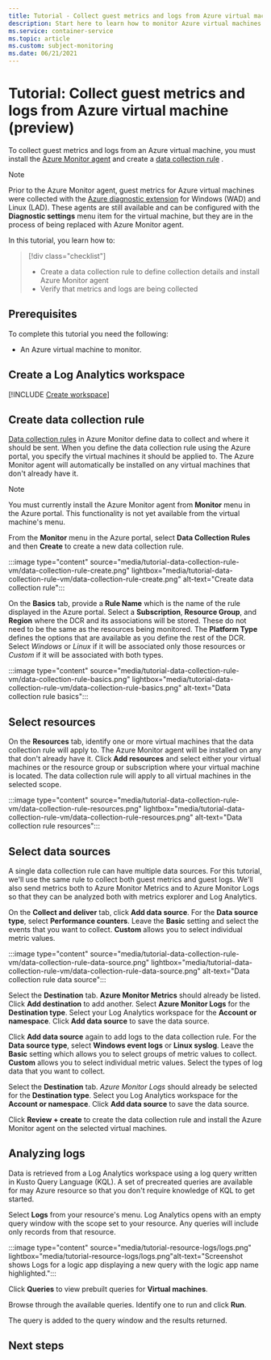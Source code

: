 ```yaml
---
title: Tutorial - Collect guest metrics and logs from Azure virtual machine
description: Start here to learn how to monitor Azure virtual machines
ms.service: container-service
ms.topic: article
ms.custom: subject-monitoring
ms.date: 06/21/2021
---
```


# Tutorial: Collect guest metrics and logs from Azure virtual machine (preview)
To collect guest metrics and logs from an Azure virtual machine, you must install the [Azure Monitor agent](../agents/azure-monitor-agent-overview.md) and create a [data collection rule](../agents/data-collection-rule-overview.md) . 

> [!NOTE]
> Prior to the Azure Monitor agent, guest metrics for Azure virtual machines were collected with the [Azure diagnostic extension](../agents/diagnostics-extension-overview.md) for Windows (WAD) and Linux (LAD). These agents are still available and can be configured with the **Diagnostic settings** menu item for the virtual machine, but they are in the process of being replaced with Azure Monitor agent.

In this tutorial, you learn how to:

> [!div class="checklist"]
> * Create a data collection rule to define collection details and install Azure Monitor agent
> * Verify that metrics and logs are being collected

## Prerequisites

To complete this tutorial you need the following: 

- An Azure virtual machine to monitor.


## Create a Log Analytics workspace
[!INCLUDE [Create workspace](../../../includes/azure-monitor-tutorial-workspace.md)]

## Create data collection rule
[Data collection rules](../agents/data-collection-rule-overview.md) in Azure Monitor define data to collect and where it should be sent. When you define the data collection rule using the Azure portal, you specify the virtual machines it should be applied to. The Azure Monitor agent will automatically be installed on any virtual machines that don't already have it.

> [!NOTE]
> You must currently install the Azure Monitor agent from **Monitor** menu in the Azure portal. This functionality is not yet available from the virtual machine's menu. 

From the **Monitor** menu in the Azure portal, select **Data Collection Rules** and then **Create** to create a new data collection rule.

:::image type="content" source="media/tutorial-data-collection-rule-vm/data-collection-rule-create.png" lightbox="media/tutorial-data-collection-rule-vm/data-collection-rule-create.png" alt-text="Create data collection rule":::

On the **Basics** tab, provide a **Rule Name** which is the name of the rule displayed in the Azure portal. Select a **Subscription**, **Resource Group**, and **Region** where the DCR and its associations will be stored. These do not need to be the same as the resources being monitored. The **Platform Type** defines the options that are available as you define the rest of the DCR. Select *Windows* or *Linux* if it will be associated only those resources or *Custom* if it will be associated with both types.

:::image type="content" source="media/tutorial-data-collection-rule-vm/data-collection-rule-basics.png" lightbox="media/tutorial-data-collection-rule-vm/data-collection-rule-basics.png" alt-text="Data collection rule basics":::

## Select resources
On the **Resources** tab, identify one or more virtual machines that the data collection rule will apply to. The Azure Monitor agent will be installed on any that don't already have it. Click **Add resources** and select either your virtual machines or the resource group or subscription where your virtual machine is located. The data collection rule will apply to all virtual machines in the selected scope.

:::image type="content" source="media/tutorial-data-collection-rule-vm/data-collection-rule-resources.png" lightbox="media/tutorial-data-collection-rule-vm/data-collection-rule-resources.png" alt-text="Data collection rule resources":::

## Select data sources
A single data collection rule can have multiple data sources. For this tutorial, we'll use the same rule to collect both guest metrics and guest logs. We'll also send metrics both to Azure Monitor Metrics and to Azure Monitor Logs so that they can be analyzed both with metrics explorer and Log Analytics.

On the **Collect and deliver** tab, click **Add data source**. For the **Data source type**, select **Performance counters**. Leave the **Basic** setting and select the events that you want to collect. **Custom** allows you to select individual metric values. 

:::image type="content" source="media/tutorial-data-collection-rule-vm/data-collection-rule-data-source.png" lightbox="media/tutorial-data-collection-rule-vm/data-collection-rule-data-source.png" alt-text="Data collection rule data source":::

Select the **Destination** tab. **Azure Monitor Metrics** should already be listed. Click **Add destination** to add another. Select **Azure Monitor Logs** for the **Destination type**. Select your Log Analytics workspace for the **Account or namespace**. Click **Add data source** to save the data source.



Click **Add data source** again to add logs to the data collection rule. For the **Data source type**, select **Windows event logs** or **Linux syslog**. Leave the **Basic** setting which allows you to select groups of metric values to collect. **Custom** allows you to select individual metric values. Select the types of log data that you want to collect. 

Select the **Destination** tab. *Azure Monitor Logs* should already be selected for the **Destination type**. Select you Log Analytics workspace for the **Account or namespace**. Click **Add data source** to save the data source.

Click **Review + create** to create the data collection rule and install the Azure Monitor agent on the selected virtual machines.

## Analyzing logs

Data is retrieved from a Log Analytics workspace using a log query written in Kusto Query Language (KQL). A set of precreated queries are available for may Azure resource so that you don't require knowledge of KQL to get started.

Select **Logs** from your resource's menu. Log Analytics opens with an empty query window with the scope set to your resource. Any queries will include only records from that resource.


:::image type="content" source="media/tutorial-resource-logs/logs.png" lightbox="media/tutorial-resource-logs/logs.png"alt-text="Screenshot shows Logs for a logic app displaying a new query with the logic app name highlighted.":::


Click **Queries** to view prebuilt queries for **Virtual machines**. 



Browse through the available queries. Identify one to run and click **Run**. 


The query is added to the query window and the results returned.


## Next steps


